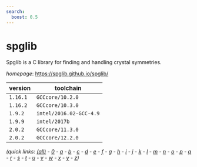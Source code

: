 ```yaml
---
search:
  boost: 0.5
---
```

# spglib

Spglib is a C library for finding and handling crystal symmetries.

*homepage*: <https://spglib.github.io/spglib/>

version | toolchain
--------|----------
``1.16.1`` | ``GCCcore/10.2.0``
``1.16.2`` | ``GCCcore/10.3.0``
``1.9.2`` | ``intel/2016.02-GCC-4.9``
``1.9.9`` | ``intel/2017b``
``2.0.2`` | ``GCCcore/11.3.0``
``2.0.2`` | ``GCCcore/12.2.0``


*(quick links: [(all)](../index.md) - [0](../0/index.md) - [a](../a/index.md) - [b](../b/index.md) - [c](../c/index.md) - [d](../d/index.md) - [e](../e/index.md) - [f](../f/index.md) - [g](../g/index.md) - [h](../h/index.md) - [i](../i/index.md) - [j](../j/index.md) - [k](../k/index.md) - [l](../l/index.md) - [m](../m/index.md) - [n](../n/index.md) - [o](../o/index.md) - [p](../p/index.md) - [q](../q/index.md) - [r](../r/index.md) - [s](../s/index.md) - [t](../t/index.md) - [u](../u/index.md) - [v](../v/index.md) - [w](../w/index.md) - [x](../x/index.md) - [y](../y/index.md) - [z](../z/index.md))*

